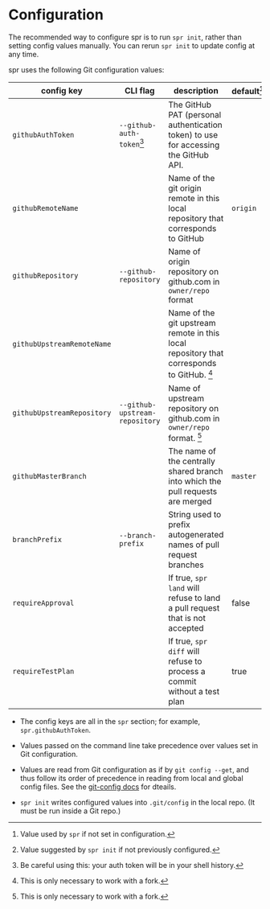 # Configuration

The recommended way to configure spr is to run `spr init`, rather than setting config values manually. You can rerun `spr init` to update config at any time.

spr uses the following Git configuration values:

| config key                 | CLI flag                          | description                                                                                  | default[^default] | default in `spr init`[^initdefault]                |
| -------------------------- | --------------------------------- | -------------------------------------------------------------------------------------------- | ----------------- | -------------------------------------------------- |
| `githubAuthToken`          | `--github-auth-token`[^cli-token] | The GitHub PAT (personal authentication token) to use for accessing the GitHub API.          |
| `githubRemoteName`         |                                   | Name of the git origin remote in this local repository that corresponds to GitHub            | `origin`          | `origin`                                           |
| `githubRepository`         | `--github-repository`             | Name of origin repository on github.com in `owner/repo` format                               |                   | extracted from the URL of the GitHub origin remote |
| `githubUpstreamRemoteName` |                                   | Name of the git upstream remote in this local repository that corresponds to GitHub. [^fork] |                   |                                                    |
| `githubUpstreamRepository` | `--github-upstream-repository`    | Name of upstream repository on github.com in `owner/repo` format. [^fork]                    |                   | extracted from the URL of the GitHub remote        |
| `githubMasterBranch`       |                                   | The name of the centrally shared branch into which the pull requests are merged              | `master`          | taken from repository configuration on GitHub      |
| `branchPrefix`             | `--branch-prefix`                 | String used to prefix autogenerated names of pull request branches                           |                   | `spr/GITHUB_USERNAME/`                             |
| `requireApproval`          |                                   | If true, `spr land` will refuse to land a pull request that is not accepted                  | false             |
| `requireTestPlan`          |                                   | If true, `spr diff` will refuse to process a commit without a test plan                      | true              |


- The config keys are all in the `spr` section; for example, `spr.githubAuthToken`.

- Values passed on the command line take precedence over values set in Git configuration.

- Values are read from Git configuration as if by `git config --get`, and thus follow its order of precedence in reading from local and global config files. See the [git-config docs](https://git-scm.com/docs/git-config) for dteails.

- `spr init` writes configured values into `.git/config` in the local repo. (It must be run inside a Git repo.)

[^default]: Value used by `spr` if not set in configuration.

[^initdefault]: Value suggested by `spr init` if not previously configured.

[^fork]: This is only necessary to work with a fork.

[^cli-token]: Be careful using this: your auth token will be in your shell history.
